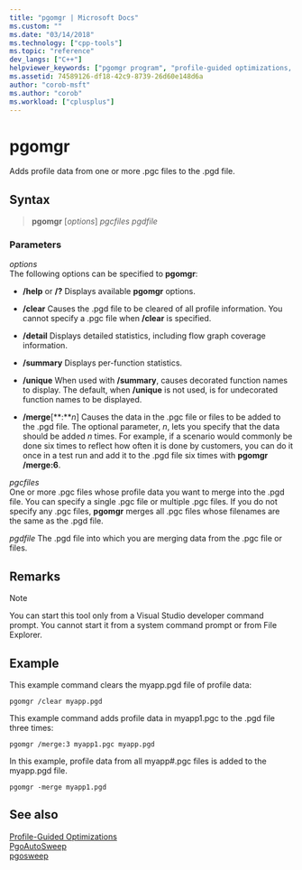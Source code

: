 ```yaml
---
title: "pgomgr | Microsoft Docs"
ms.custom: ""
ms.date: "03/14/2018"
ms.technology: ["cpp-tools"]
ms.topic: "reference"
dev_langs: ["C++"]
helpviewer_keywords: ["pgomgr program", "profile-guided optimizations, pgomgr"]
ms.assetid: 74589126-df18-42c9-8739-26d60e148d6a
author: "corob-msft"
ms.author: "corob"
ms.workload: ["cplusplus"]
---
```

# pgomgr

Adds profile data from one or more .pgc files to the .pgd file.

## Syntax

> **pgomgr** [*options*] *pgcfiles* *pgdfile*

### Parameters

*options*<br/>
The following options can be specified to **pgomgr**:

- **/help** or **/?** Displays available **pgomgr** options.

- **/clear** Causes the .pgd file to be cleared of all profile information. You cannot specify a .pgc file when **/clear** is specified.

- **/detail** Displays detailed statistics, including flow graph coverage information.

- **/summary** Displays per-function statistics.

- **/unique** When used with **/summary**, causes decorated function names to display. The default, when **/unique** is not used, is for undecorated function names to be displayed.

- **/merge**[**:***n*] Causes the data in the .pgc file or files to be added to the .pgd file. The optional parameter, *n*, lets you specify that the data should be added *n* times. For example, if a scenario would commonly be done six times to reflect how often it is done by customers, you can do it once in a test run and add it to the .pgd file six times with **pgomgr /merge:6**.

*pgcfiles*<br/>
One or more .pgc files whose profile data you want to merge into the .pgd file. You can specify a single .pgc file or multiple .pgc files. If you do not specify any .pgc files, **pgomgr** merges all .pgc files whose filenames are the same as the .pgd file.

*pgdfile*
The .pgd file into which you are merging data from the .pgc file or files.

## Remarks

> [!NOTE]
> You can start this tool only from a Visual Studio developer command prompt. You cannot start it from a system command prompt or from File Explorer.

## Example

This example command clears the myapp.pgd file of profile data:

`pgomgr /clear myapp.pgd`

This example command adds profile data in myapp1.pgc to the .pgd file three times:

`pgomgr /merge:3 myapp1.pgc myapp.pgd`

In this example, profile data from all myapp#.pgc files is added to the myapp.pgd file.

`pgomgr -merge myapp1.pgd`

## See also

[Profile-Guided Optimizations](profile-guided-optimizations.md)<br/>
[PgoAutoSweep](pgoautosweep.md)<br/>
[pgosweep](pgosweep.md)<br/>

